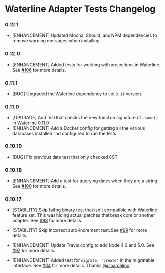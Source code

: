 # Waterline Adapter Tests Changelog

### 0.12.1

* [ENHANCEMENT] Updated Mocha, Should, and NPM dependencies to remove warning messages when installing.

### 0.12.0

* [ENHANCEMENT] Added tests for working with projections in Waterline. See [#106](https://github.com/balderdashy/waterline-adapter-tests/pull/106) for more details.

### 0.11.1

* [BUG] Upgraded the Waterline dependency to the `0.11` version.

### 0.11.0

* [UPGRADE] Add test that checks the new function signature of `.save()` in Waterline 0.11.0
* [ENHANCEMENT] Add a Docker config for getting all the various databases installed and configured to run the tests.

### 0.10.19

* [BUG] Fix previous date test that only checked CST

### 0.10.18

* [ENHANCEMENT] Add a test for querying dates when they are a string. See [#100](https://github.com/balderdashy/waterline-adapter-tests/pull/100) for more details.

### 0.10.17

* [STABILITY] Skip failing binary test that isn't compatible with Waterline feature set. This was hiding actual patches that break core or another adapter. See [#98](https://github.com/balderdashy/waterline-adapter-tests/pull/98) for more details.

* [STABILITY] Skip incorrect auto-increment test. See [#99](https://github.com/balderdashy/waterline-adapter-tests/pull/99) for more details.

* [ENHANCEMENT] Update Travis config to add Node 4.0 and 5.0. See [#97](https://github.com/balderdashy/waterline-adapter-tests/pull/97) for more details.

* [ENHANCEMENT] Added test for `migrate: 'create'` in the migratable interface. See [#34](https://github.com/balderdashy/waterline-adapter-tests/pull/34) for more details. Thanks [@dmarcelino](https://github.com/dmarcelino)!

